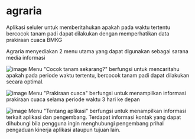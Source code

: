 # agraria
Aplikasi seluler untuk memberitahukan apakah pada waktu tertentu bercocok tanam padi dapat dilakukan dengan memperhatikan data prakiraan cuaca BMKG

Agraria menyediakan 2 menu utama yang dapat digunakan sebagai sarana media informasi

![image](https://user-images.githubusercontent.com/47960987/149724960-2d768954-ee53-4a60-b42c-2acf3fdea9b2.png)
Menu "Cocok tanam sekarang?" berfungsi untuk mencaritahu apakah pada periode waktu tertentu, bercocok tanam padi dapat dilakukan secara optimal.

![image](https://user-images.githubusercontent.com/47960987/149725250-48fab3a2-72d6-438e-a208-c1b970e69ac5.png)
Menu "Prakiraan cuaca" berfungsi untuk menampilkan informasi prakiraan cuaca selama periode waktu 3 hari ke depan

![image](https://user-images.githubusercontent.com/47960987/149725368-60adf4be-2982-4572-b302-7dd2d01b8d82.png)
Menu "Tentang aplikasi" berfungsi untuk menampilkan informasi terkait aplikasi dan pengembang. Terdapat informasi kontak yang dapat dihubungi bila pengguna ingin menghubungi pengembang prihal pengaduan kinerja aplikasi ataupun tujuan lain.
